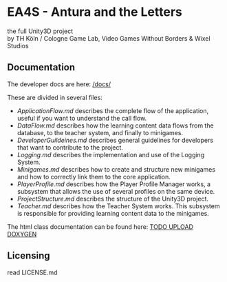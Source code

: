 EA4S - Antura and the Letters
=================
the full Unity3D project  
by TH Köln / Cologne Game Lab, Video Games Without Borders & Wixel Studios

## Documentation

The developer docs are here: [/docs/](/docs)

These are divided in several files:
 * *ApplicationFlow.md* describes the complete flow of the application, useful if you want to understand the call flow.
 * *DataFlow.md* describes how the learning content data flows from the database, to the teacher system, and finally to minigames.
 * *DeveloperGuildeines.md* describes general guidelines for developers that want to contribute to the project.
 * *Logging.md* describes the implementation and use of the Logging System.
 * *Minigames.md* describes how to create and structure new minigames and how to correctly link them to the core application.
 * *PlayerProfile.md* describes how the Player Profile Manager works, a subsystem that allows the use of several profiles on the same device.
 * *ProjectStructure.md* describes the structure of the Unity3D project.
 * *Teacher.md* describes how the Teacher System works. This subsystem is responsible for providing learning content data to the minigames.

The html class documentation can be found here: [TODO UPLOAD DOXYGEN]()

## Licensing

read LICENSE.md
